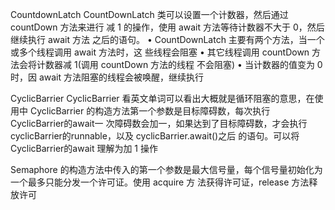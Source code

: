 CountdownLatch
CountDownLatch 类可以设置一个计数器，然后通过 countDown 方法来进行
减 1 的操作，使用 await 方法等待计数器不大于 0，然后继续执行 await 方法
之后的语句。
• CountDownLatch 主要有两个方法，当一个或多个线程调用 await 方法时，这
些线程会阻塞
• 其它线程调用 countDown 方法会将计数器减 1(调用 countDown 方法的线程
不会阻塞) • 当计数器的值变为 0 时，因 await 方法阻塞的线程会被唤醒，继续执行

CyclicBarrier
CyclicBarrier 看英文单词可以看出大概就是循环阻塞的意思，在使用中
CyclicBarrier 的构造方法第一个参数是目标障碍数，每次执行 CyclicBarrier的await一
次障碍数会加一，如果达到了目标障碍数，才会执行cyclicBarrier的runnable，以及 cyclicBarrier.await()之后
的语句。可以将 CyclicBarrier的await 理解为加 1 操作

Semaphore 的构造方法中传入的第一个参数是最大信号量，每个信号量初始化为一个最多只能分发一个许可证。使用 acquire 方
法获得许可证，release 方法释放许可
